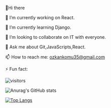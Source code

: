 👋Hi there 

🔭 I’m currently working on React.

🌱 I’m currently learning Django. 

👯 I’m looking to collaborate on IT with everyone.

💬 Ask me about Git,JavaScripts,React.

📫 How to reach me: ozkankomu35@gmail.com

⚡ Fun fact:

![visitors](https://visitor-badge.glitch.me/badge?page_id=ozkankomu&left_color=gray&right_color=red)

![Anurag's GitHub stats](https://github-readme-stats.vercel.app/api?username=ozkankomu&show_icons=true&theme=radical)

[![Top Langs](https://github-readme-stats.vercel.app/api/top-langs/?username=ozkankomu)](https://github.com/anuraghazra/github-readme-stats)


